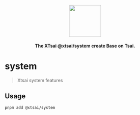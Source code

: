 <p align="center">
  <picture>
    <img src="https://ucarecdn.com/eac2c945-177d-4fc9-8bc1-fa2be48ad3a2/lotolab_golden.svg" height="100"/>
  </picture>
  <h4 align="center">
    The XTsai @xtsai/system create Base on Tsai.
  </h4>
</p>

# system

> Xtsai system features

## Usage

```base
pnpm add @xtsai/system
```